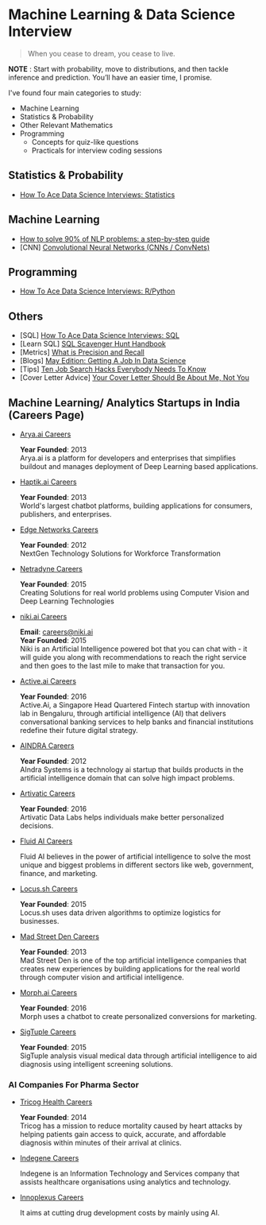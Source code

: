 # Machine Learning & Data Science Interview

> When you cease to dream, you cease to live.

**NOTE** : Start with probability, move to distributions, and then tackle inference and prediction. You’ll have an easier time, I promise.

I've found four main categories to study:

* Machine Learning
* Statistics & Probability
* Other Relevant Mathematics
* Programming
  - Concepts for quiz-like questions
  - Practicals for interview coding sessions

## Statistics & Probability
* [How To Ace Data Science Interviews: Statistics](https://towardsdatascience.com/how-to-ace-data-science-interviews-statistics-f3d363ad47b)
## Machine Learning
* [How to solve 90% of NLP problems: a step-by-step guide](https://blog.insightdatascience.com/how-to-solve-90-of-nlp-problems-a-step-by-step-guide-fda605278e4e)
* [CNN] [Convolutional Neural Networks (CNNs / ConvNets)](http://cs231n.github.io/convolutional-networks/)
## Programming
* [How To Ace Data Science Interviews: R/Python](https://towardsdatascience.com/how-to-ace-data-science-interviews-r-python-3a49982000de)
## Others

* [SQL] [How To Ace Data Science Interviews: SQL](https://towardsdatascience.com/how-to-ace-data-science-interviews-sql-b71de212e433)
* [Learn SQL] [SQL Scavenger Hunt Handbook](https://www.kaggle.com/rtatman/sql-scavenger-hunt-handbook)
* [Metrics] [What is Precision and Recall](https://medium.com/@starang/precision-and-recall-a-brief-intro-38589a21a09)
* [Blogs] [May Edition: Getting A Job In Data Science](https://towardsdatascience.com/may-edition-getting-a-job-in-data-science-125996b1734c)
* [Tips] [Ten Job Search Hacks Everybody Needs To Know](https://humanworkplace.com/blog/ten-job-search-hacks-everybody-needs-to-know)
* [Cover Letter Advice] [Your Cover Letter Should Be About Me, Not You](https://medium.com/@janetktaylor/your-cover-letter-should-be-about-me-not-you-3f9c0c21773f)

## Machine Learning/ Analytics Startups in India (Careers Page)

* [Arya.ai Careers](https://angel.co/arya-ai/jobs)
  
  **Year Founded**: 2013</br> 
  Arya.ai is a platform for developers and enterprises that simplifies buildout and manages deployment of Deep Learning based applications.

* [Haptik.ai Careers](https://haptik.ai/careers/)
  
  **Year Founded**: 2013</br>
  World's largest chatbot platforms, building applications for consumers, publishers, and enterprises.
  
* [Edge Networks Careers](https://edgenetworks.in/job-opportunities/)
  
  **Year Founded**: 2012</br>
  NextGen Technology Solutions for Workforce Transformation
  
* [Netradyne Careers](https://netradyne.com/careers/)

  **Year Founded**: 2015</br>
  Creating Solutions for real world problems using Computer Vision and Deep Learning Technologies
  
* [niki.ai Careers](https://angel.co/niki/jobs)

  **Email**: careers@niki.ai</br>
  **Year Founded**: 2015</br>
  Niki is an Artificial Intelligence powered bot that you can chat with - it will guide you along with recommendations to reach the right service and then goes to the last mile to make that transaction for you.
  
* [Active.ai Careers](https://active.ai/careers/)

  **Year Founded**: 2016</br>
  Active.Ai, a Singapore Head Quartered Fintech startup with innovation lab in Bengaluru, through artificial intelligence (AI) that delivers conversational banking services to help banks and financial institutions redefine their future digital strategy.
  
* [AINDRA Careers](http://www.aindra.in/)

  **Year Founded**: 2012</br>
  AIndra Systems is a technology ai startup that builds products in the artificial intelligence domain that can solve high impact problems.
  
* [Artivatic Careers](https://artivatic.ai/#/company/career#positions)

  **Year Founded**: 2016</br>
  Artivatic Data Labs helps individuals make better personalized decisions.
  
* [Fluid AI Careers](http://trutechcareers.careersitemanager.com/)

  Fluid AI believes in the power of artificial intelligence to solve the most unique and biggest problems in different sectors like web, government, finance, and marketing.
  
* [Locus.sh Careers](https://locus.sh/careers/)

  **Year Founded**: 2015</br>
  Locus.sh uses data driven algorithms to optimize logistics for businesses.
  
* [Mad Street Den Careers](https://angel.co/mad-street-den/jobs)

  **Year Founded**: 2013</br>
  Mad Street Den is one of the top artificial intelligence companies that creates new experiences by building applications for the real world through computer vision and artificial intelligence.
  
* [Morph.ai Careers](https://blog.morph.ai/careers-morph-ai-67f3090efc0e/)

  **Year Founded**: 2016</br>
  Morph uses a chatbot to create personalized conversions for marketing.
  
* [SigTuple Careers](https://sigtuple.bamboohr.com/jobs/)

  **Year Founded**: 2015</br>
  SigTuple analysis visual medical data through artificial intelligence to aid diagnosis using intelligent screening solutions.
 
 
  
### AI Companies For Pharma Sector

* [Tricog Health Careers](https://angel.co/tricog/jobs)

  **Year Founded**: 2014</br>
  Tricog has a mission to reduce mortality caused by heart attacks by helping patients gain access to quick, accurate, and affordable diagnosis within minutes of their arrival at clinics.
  
* [Indegene Careers](https://careers.indegene.com/careers/Opportunities.aspx)

  Indegene is an Information Technology and Services company that assists healthcare organisations using analytics and technology.
  
* [Innoplexus Careers](https://www.innoplexus.com/index.php/career/)

  It aims at cutting drug development costs by mainly using AI.
